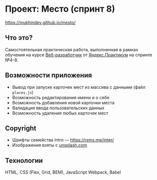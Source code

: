 # Проект: Место (спринт 8)

https://mukhindev.github.io/mesto/

## Что это?

Самостоятельная практическая работа, выполненная в рамках обучения на курсе [Веб-разработчик](https://praktikum.yandex.ru/web) от [Яндекс.Практикум](https://praktikum.yandex.ru) на спринте №4-8.

## Возможности приложения
* Вывод при запуске карточек мест из массива с данными (файл `places.js`)
* Возможность редактирования имени и о себе
* Возможность добавления новой карточки места
* Валидация ввода пользовательских данных
* Возможность удаления любых карточек мест

## Copyright

* Шрифты семейства Intro — https://rsms.me/inter/
* Изображения взяты с [unsplash.com](https://unsplash.com)

## Технологии

HTML, CSS (Flex, Grid, BEM), JavaScript
Webpack, Babel
